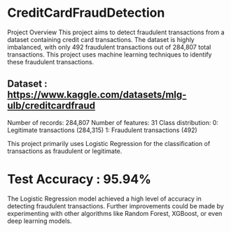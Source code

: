 # CreditCardFraudDetection

Project Overview
This project aims to detect fraudulent transactions from a dataset containing credit card transactions. The dataset is highly imbalanced, with only 492 fraudulent transactions out of 284,807 total transactions. This project uses machine learning techniques to identify these fraudulent transactions.

## Dataset : https://www.kaggle.com/datasets/mlg-ulb/creditcardfraud

Number of records: 284,807
Number of features: 31
Class distribution:
0: Legitimate transactions (284,315)
1: Fraudulent transactions (492)

This project primarily uses Logistic Regression for the classification of transactions as fraudulent or legitimate. 

# Test Accuracy : 95.94%

The Logistic Regression model achieved a high level of accuracy in detecting fraudulent transactions. Further improvements could be made by experimenting with other algorithms like Random Forest, XGBoost, or even deep learning models.
